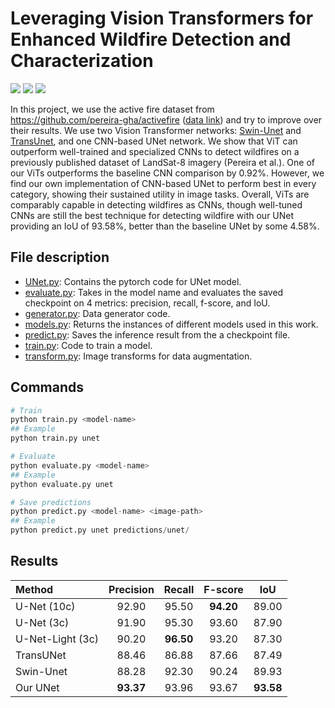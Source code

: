 # Leveraging Vision Transformers for Enhanced Wildfire Detection and Characterization

<img src="https://img.shields.io/github/stars/amanbasu/wildfire-detection?color=0088ff"/> <img src="https://img.shields.io/github/forks/amanbasu/wildfire-detection?color=ff8800"/> <img src="https://img.shields.io/badge/version-torch==1.9.0+cu111-green?logo=pytorch"/>

In this project, we use the active fire dataset from https://github.com/pereira-gha/activefire ([data link](https://drive.google.com/drive/folders/1GIcAev09Ye4hXsSu0Cjo5a6BfL3DpSBm)) and try to improve over their results. We use two Vision Transformer networks: [Swin-Unet](https://github.com/HuCaoFighting/Swin-Unet) and [TransUnet](https://github.com/Beckschen/TransUNet), and one CNN-based UNet network. We show that ViT can outperform well-trained and specialized CNNs to detect wildfires on a previously published dataset of LandSat-8 imagery (Pereira et al.). One of our ViTs outperforms the baseline CNN comparison by 0.92%. However, we find our own implementation of CNN-based UNet to perform best in every category, showing their sustained utility in image tasks. Overall, ViTs are comparably capable in detecting wildfires as CNNs, though well-tuned CNNs are still the best technique for detecting wildfire with our UNet providing an IoU of 93.58%, better than the baseline UNet by some 4.58%. 

## File description

- [UNet.py](UNet.py): Contains the pytorch code for UNet model.
- [evaluate.py](evaluate.py): Takes in the model name and evaluates the saved checkpoint on 4 metrics: precision, recall, f-score, and IoU.
- [generator.py](generator.py): Data generator code.
- [models.py](models.py): Returns the instances of different models used in this work.
- [predict.py](predict.py): Saves the inference result from the a checkpoint file.
- [train.py](train.py): Code to train a model.
- [transform.py](transform.py): Image transforms for data augmentation.

## Commands

```python
# Train
python train.py <model-name>
## Example
python train.py unet

# Evaluate
python evaluate.py <model-name>
## Example
python evaluate.py unet

# Save predictions
python predict.py <model-name> <image-path>
## Example
python predict.py unet predictions/unet/
```

## Results

 Method | Precision | Recall | F-score | IoU
 :----- | :-------: | :----: | :-----: | :--:
 U-Net (10c) | 92.90 | 95.50 | **94.20** | 89.00
 U-Net (3c) | 91.90 | 95.30 | 93.60 | 87.90
 U-Net-Light (3c) | 90.20 | **96.50** | 93.20 | 87.30
 TransUNet | 88.46 | 86.88 | 87.66 | 87.49
 Swin-Unet | 88.28 | 92.30 | 90.24 | 89.93
 Our UNet | **93.37** | 93.96 | 93.67 | **93.58**
